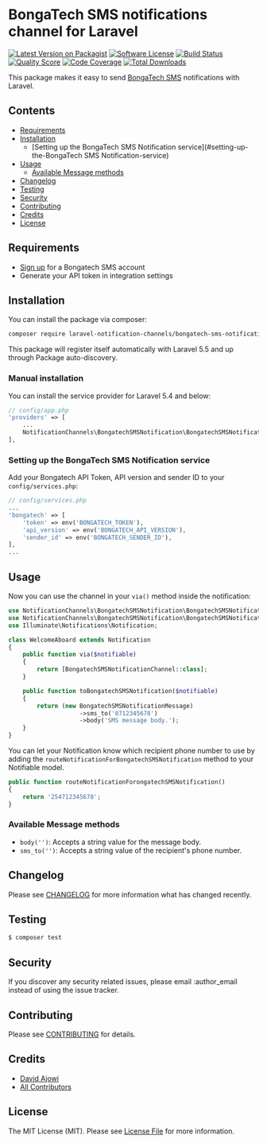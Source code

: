 #  BongaTech SMS notifications channel for Laravel

[![Latest Version on Packagist](https://img.shields.io/packagist/v/laravel-notification-channels/bongatech-sms-notification.svg?style=flat-square)](https://packagist.org/packages/laravel-notification-channels/bongatech-sms-notification)
[![Software License](https://img.shields.io/badge/license-MIT-brightgreen.svg?style=flat-square)](LICENSE.md)
[![Build Status](https://img.shields.io/travis/laravel-notification-channels/bongatech-sms-notification/master.svg?style=flat-square)](https://travis-ci.org/laravel-notification-channels/bongatech-sms-notification)
[![Quality Score](https://img.shields.io/scrutinizer/g/laravel-notification-channels/bongatech-sms-notification.svg?style=flat-square)](https://scrutinizer-ci.com/g/laravel-notification-channels/bongatech-sms-notification)
[![Code Coverage](https://img.shields.io/scrutinizer/coverage/g/laravel-notification-channels/bongatech-sms-notification/master.svg?style=flat-square)](https://scrutinizer-ci.com/g/laravel-notification-channels/bongatech-sms-notification/?branch=master)
[![Total Downloads](https://img.shields.io/packagist/dt/laravel-notification-channels/bongatech-sms-notification.svg?style=flat-square)](https://packagist.org/packages/laravel-notification-channels/bongatech-sms-notification)

This package makes it easy to send [BongaTech SMS](https://github.com/BongaTech/PHP-SDK) notifications with Laravel.


## Contents

- [Requirements](#requirements)
- [Installation](#installation)
	- [Setting up the BongaTech SMS Notification service](#setting-up-the-BongaTech SMS Notification-service)
- [Usage](#usage)
	- [Available Message methods](#available-message-methods)
- [Changelog](#changelog)
- [Testing](#testing)
- [Security](#security)
- [Contributing](#contributing)
- [Credits](#credits)
- [License](#license)

## Requirements

- [Sign up](https://bulk.bongatech.co.ke) for a Bongatech SMS account
- Generate your API token in integration settings

## Installation

You can install the package via composer:

``` bash
composer require laravel-notification-channels/bongatech-sms-notification
```

This package will register itself automatically with Laravel 5.5 and up through Package auto-discovery.

### Manual installation

You can install the service provider for Laravel 5.4 and below:

```php
// config/app.php
'providers' => [
    ...
    NotificationChannels\BongatechSMSNotification\BongatechSMSNotificationServiceProvider::class,
],
```

### Setting up the BongaTech SMS Notification service

Add your Bongatech API Token, API version and sender ID to your `config/services.php`:

```php
// config/services.php
...
'bongatech' => [
    'token' => env('BONGATECH_TOKEN'),
    'api_version' => env('BONGATECH_API_VERSION'),
    'sender_id' => env('BONGATECH_SENDER_ID'),
],
...
```

## Usage

Now you can use the channel in your `via()` method inside the notification:

``` php
use NotificationChannels\BongatechSMSNotification\BongatechSMSNotificationChannel;
use NotificationChannels\BongatechSMSNotification\BongatechSMSNotificationMessage;
use Illuminate\Notifications\Notification;

class WelcomeAboard extends Notification
{
    public function via($notifiable)
    {
        return [BongatechSMSNotificationChannel::class];
    }

    public function toBongatechSMSNotification($notifiable)
    {
        return (new BongatechSMSNotificationMessage)
                    ->sms_to('0712345678')
                    ->body('SMS message body.');
    }
}
```


You can let your Notification know which recipient phone number to use by adding the `routeNotificationForBongatechSMSNotification` method to your Notifiable model.


```php
public function routeNotificationForongatechSMSNotification()
{
    return '254712345678';
}
```

### Available Message methods

- `body('')`: Accepts a string value for the message body.
- `sms_to('')`: Accepts a string value of the recipient's phone number.

## Changelog

Please see [CHANGELOG](CHANGELOG.md) for more information what has changed recently.

## Testing

``` bash
$ composer test
```

## Security

If you discover any security related issues, please email :author_email instead of using the issue tracker.

## Contributing

Please see [CONTRIBUTING](CONTRIBUTING.md) for details.

## Credits

- [David Ajowi](https://github.com/ajowi)
- [All Contributors](../../contributors)

## License

The MIT License (MIT). Please see [License File](LICENSE.md) for more information.
